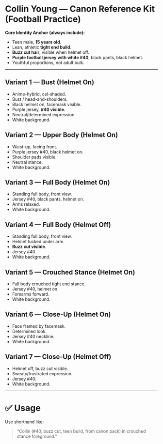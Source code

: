 # Collin Young — Canon Reference Kit (Football Practice)

**Core Identity Anchor (always include):**
- Teen male, **15 years old**.  
- Lean, athletic **tight end build**.  
- **Buzz cut hair**, visible when helmet off.  
- **Purple football jersey with white #40**, black pants, black helmet.  
- Youthful proportions, not adult bulk.  

---

## Variant 1 — Bust (Helmet On)
- Anime-hybrid, cel-shaded.  
- Bust / head-and-shoulders.  
- Black helmet on, facemask visible.  
- Purple jersey, **#40 visible**.  
- Neutral/determined expression.  
- White background.

## Variant 2 — Upper Body (Helmet On)
- Waist-up, facing front.  
- Purple jersey #40, black helmet on.  
- Shoulder pads visible.  
- Neutral stance.  
- White background.

## Variant 3 — Full Body (Helmet On)
- Standing full body, front view.  
- Jersey #40, black pants, helmet on.  
- Arms relaxed.  
- White background.

## Variant 4 — Full Body (Helmet Off)
- Standing full body, front view.  
- Helmet tucked under arm.  
- **Buzz cut visible**.  
- Jersey #40.  
- White background.

## Variant 5 — Crouched Stance (Helmet On)
- Full body crouched tight end stance.  
- Jersey #40, helmet on.  
- Forearms forward.  
- White background.

## Variant 6 — Close-Up (Helmet On)
- Face framed by facemask.  
- Determined look.  
- Jersey #40 neckline.  
- White background.

## Variant 7 — Close-Up (Helmet Off)
- Helmet off, buzz cut visible.  
- Sweaty/frustrated expression.  
- Jersey #40.  
- White background.

---

# ✅ Usage
Use shorthand like:  
> “Collin (#40, buzz cut, teen build, from canon pack) in crouched stance foreground.”
